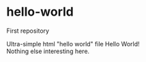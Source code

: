 # hello-world
First repository
<html>
  <head>Ultra-simple html "hello world" file</head>
  <body>Hello World! <br>
  Nothing else interesting here.</body>
</html>
